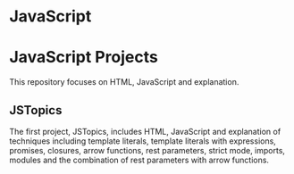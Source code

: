 # JavaScript
<h1>JavaScript Projects</h1>
<p>
This repository focuses on HTML, JavaScript and explanation.
</p>
<h2>JSTopics</h2>
<p>
The first project, JSTopics, includes HTML, JavaScript and explanation of techniques including template literals, 
template literals with expressions, promises, closures, arrow functions, rest parameters, strict mode, imports, modules and
the combination of rest parameters with arrow functions. 
</p>
